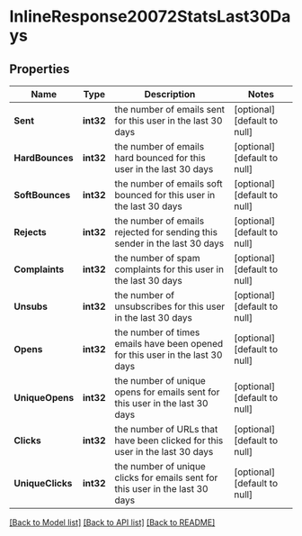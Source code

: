 # InlineResponse20072StatsLast30Days

## Properties
Name | Type | Description | Notes
------------ | ------------- | ------------- | -------------
**Sent** | **int32** | the number of emails sent for this user in the last 30 days | [optional] [default to null]
**HardBounces** | **int32** | the number of emails hard bounced for this user in the last 30 days | [optional] [default to null]
**SoftBounces** | **int32** | the number of emails soft bounced for this user in the last 30 days | [optional] [default to null]
**Rejects** | **int32** | the number of emails rejected for sending this sender in the last 30 days | [optional] [default to null]
**Complaints** | **int32** | the number of spam complaints for this user in the last 30 days | [optional] [default to null]
**Unsubs** | **int32** | the number of unsubscribes for this user in the last 30 days | [optional] [default to null]
**Opens** | **int32** | the number of times emails have been opened for this user in the last 30 days | [optional] [default to null]
**UniqueOpens** | **int32** | the number of unique opens for emails sent for this user in the last 30 days | [optional] [default to null]
**Clicks** | **int32** | the number of URLs that have been clicked for this user in the last 30 days | [optional] [default to null]
**UniqueClicks** | **int32** | the number of unique clicks for emails sent for this user in the last 30 days | [optional] [default to null]

[[Back to Model list]](../README.md#documentation-for-models) [[Back to API list]](../README.md#documentation-for-api-endpoints) [[Back to README]](../README.md)


